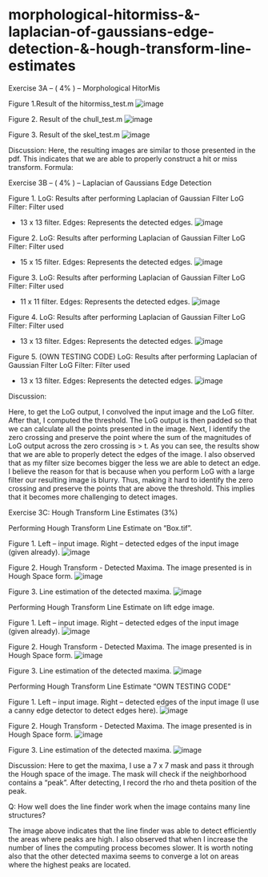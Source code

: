 # morphological-hitormiss-&-laplacian-of-gaussians-edge-detection-&-hough-transform-line-estimates

Exercise 3A – ( 4% ) – Morphological HitorMis

Figure 1.Result of the hitormiss_test.m
![image](https://user-images.githubusercontent.com/69174836/151279843-00b27be9-03db-4eda-80d7-fac797efcee5.png)

Figure 2. Result of the chull_test.m
![image](https://user-images.githubusercontent.com/69174836/151279864-3ecc4a2d-b482-463b-84c5-994e4b36a1ad.png)

Figure 3. Result of the skel_test.m
![image](https://user-images.githubusercontent.com/69174836/151279885-14447892-7e73-401b-bd5a-b752620c9bbf.png)

Discussion:
Here, the resulting images are similar to those presented in the pdf. This indicates that we are able to properly construct a hit or miss transform. Formula:
 
Exercise 3B – ( 4% ) – Laplacian of Gaussians Edge Detection

Figure 1. LoG: Results after performing Laplacian of Gaussian Filter LoG Filter: Filter used
-	13 x 13 filter. Edges: Represents the detected edges.
![image](https://user-images.githubusercontent.com/69174836/151279950-9811636d-30a2-414c-82d4-8e38fb59f065.png)

Figure 2. LoG: Results after performing Laplacian of Gaussian Filter LoG Filter: Filter used
-	15 x 15 filter. Edges: Represents the detected edges.
 ![image](https://user-images.githubusercontent.com/69174836/151279976-bfd9504c-ce94-4670-976b-1f2b8a5340d6.png)


Figure 3. LoG: Results after performing Laplacian of Gaussian Filter LoG Filter: Filter used
-	11 x 11 filter. Edges: Represents the detected edges.
![image](https://user-images.githubusercontent.com/69174836/151280015-ddaf0f32-5a95-4405-81c1-0cd57d6dc5f0.png)

Figure 4. LoG: Results after performing Laplacian of Gaussian Filter LoG Filter: Filter used
-	13 x 13 filter. Edges: Represents the detected edges.
![image](https://user-images.githubusercontent.com/69174836/151280036-07cdd973-1018-4af8-97bb-a652bf099218.png)
 

Figure 5. (OWN TESTING CODE) LoG: Results after performing Laplacian of Gaussian Filter LoG Filter: Filter used
-	13 x 13 filter.
Edges: Represents the detected edges.
![image](https://user-images.githubusercontent.com/69174836/151280073-9808e45c-feb8-46c1-b8f8-df7929c7dbdd.png)


Discussion:

Here, to get the LoG output, I convolved the input image and the LoG filter. After that, I computed the threshold. The LoG output is then padded so that we can calculate all the points presented in the image. Next, I identify the zero crossing and preserve the point where the sum of the magnitudes of LoG output across the zero crossing is > t. As you can see, the results show that we are able to properly detect the edges of the image. I also observed that as my filter size becomes bigger the less we are able to detect an edge. I believe the reason for that is because when you perform LoG with a large filter our resulting image is blurry. Thus, making it hard to identify the zero crossing and preserve the points that are above the threshold. This implies that it becomes more challenging to detect images.
 
Exercise 3C: Hough Transform Line Estimates (3%)

Performing Hough Transform Line Estimate on “Box.tif”.

Figure 1. Left – input image. Right – detected edges of the input image (given already).
![image](https://user-images.githubusercontent.com/69174836/151280111-dda72902-4a69-4338-a535-48ffcdb3acc1.png)


Figure 2. Hough Transform - Detected Maxima. The image presented is in Hough Space form.
![image](https://user-images.githubusercontent.com/69174836/151280133-d1fcc786-eae5-4ff6-80cc-0ba6583dcf5e.png)

Figure 3. Line estimation of the detected maxima.
![image](https://user-images.githubusercontent.com/69174836/151280151-82502322-1c25-428c-978a-5a79c1a54c83.png)

 
Performing Hough Transform Line Estimate on lift edge image.

Figure 1. Left – input image. Right – detected edges of the input image (given already).
![image](https://user-images.githubusercontent.com/69174836/151280185-adc30b43-0b51-4dc8-8d12-8282aa80d2b2.png)

Figure 2. Hough Transform - Detected Maxima. The image presented is in Hough Space form.
![image](https://user-images.githubusercontent.com/69174836/151280206-df9ac1f6-21ab-417a-b864-bd42805f5e14.png)

Figure 3. Line estimation of the detected maxima.
![image](https://user-images.githubusercontent.com/69174836/151280228-15564920-7dcf-43ea-8800-639568c76d27.png)

Performing Hough Transform Line Estimate “OWN TESTING CODE”

Figure 1. Left – input image. Right – detected edges of the input image (I use a canny edge detector to detect edges here).
![image](https://user-images.githubusercontent.com/69174836/151280245-b98577d1-7297-4f73-90b1-babfe59e6d78.png)

Figure 2. Hough Transform - Detected Maxima. The image presented is in Hough Space form.
![image](https://user-images.githubusercontent.com/69174836/151280263-a33f4312-aa8d-4cb0-b717-34152a2ad72a.png)

Figure 3. Line estimation of the detected maxima.
![image](https://user-images.githubusercontent.com/69174836/151280281-fe602430-3d2b-45e3-bc80-cc2ed2ce06a2.png)

Discussion:
Here to get the maxima, I use a 7 x 7 mask and pass it through the Hough space of the image. The mask will check if the neighborhood contains a “peak”. After detecting, I record the rho and theta position of the peak.

Q: How well does the line finder work when the image contains many line structures?

The image above indicates that the line finder was able to detect efficiently the areas where peaks are high. I also observed that when I increase the number of lines the computing process becomes slower. It is worth noting also that the other detected maxima seems to converge a lot on areas where the highest peaks are located.
